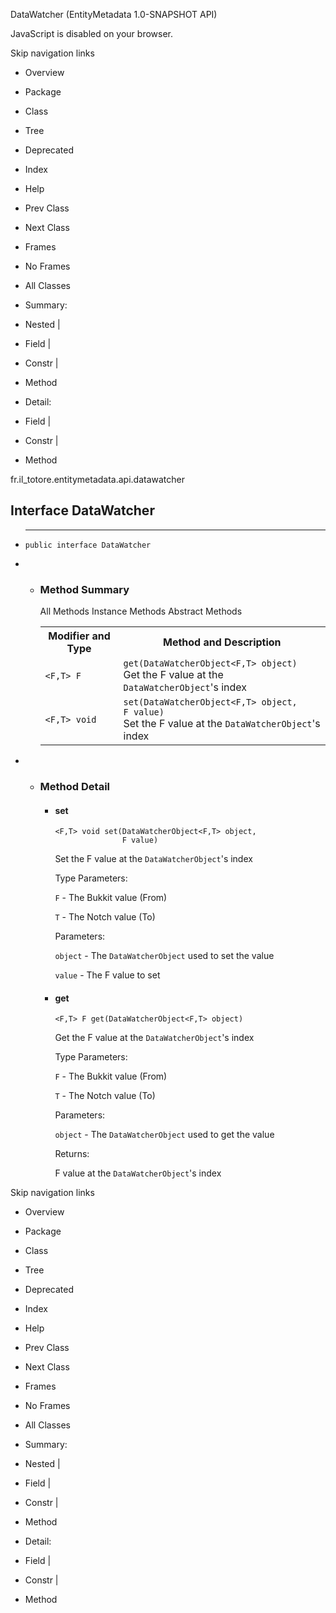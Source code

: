 DataWatcher (EntityMetadata 1.0-SNAPSHOT API)

JavaScript is disabled on your browser.

Skip navigation links

 *  Overview
 *  Package
 *  Class
 *  Tree
 *  Deprecated
 *  Index
 *  Help

 *  Prev Class
 *  Next Class

 *  Frames
 *  No Frames

 *  All Classes

 *  Summary:
 *  Nested |
 *  Field |
 *  Constr |
 *  Method

 *  Detail:
 *  Field |
 *  Constr |
 *  Method

fr.il\_totore.entitymetadata.api.datawatcher

## Interface DataWatcher ##

 *  --------------------
    
      
    
    
        public interface DataWatcher

 *   *  ### Method Summary ###
        
        <table> 
         <span><span>All Methods</span><span>&nbsp;</span></span>
         <span><span><a rel="nofollow">Instance Methods</a></span><span>&nbsp;</span></span>
         <span><span><a rel="nofollow">Abstract Methods</a></span><span>&nbsp;</span></span> 
         <tbody>
          <tr> 
           <th>Modifier and Type</th> 
           <th>Method and Description</th> 
          </tr> 
          <tr> 
           <td><code>&lt;F,T&gt;&nbsp;F</code></td> 
           <td><code><span><a rel="nofollow">get</a></span>(<a title="interface in fr.il_totore.entitymetadata.api.datawatcher" rel="nofollow">DataWatcherObject</a>&lt;F,T&gt;&nbsp;object)</code> 
            <div>
             Get the F value at the 
             <a title="interface in fr.il_totore.entitymetadata.api.datawatcher" rel="nofollow"><code>DataWatcherObject</code></a>'s index
            </div> </td> 
          </tr> 
          <tr> 
           <td><code>&lt;F,T&gt;&nbsp;void</code></td> 
           <td><code><span><a rel="nofollow">set</a></span>(<a title="interface in fr.il_totore.entitymetadata.api.datawatcher" rel="nofollow">DataWatcherObject</a>&lt;F,T&gt;&nbsp;object, F&nbsp;value)</code> 
            <div>
             Set the F value at the 
             <a title="interface in fr.il_totore.entitymetadata.api.datawatcher" rel="nofollow"><code>DataWatcherObject</code></a>'s index
            </div> </td> 
          </tr> 
         </tbody>
        </table>

 *   *  ### Method Detail ###
        
         *  #### set ####
            
                <F,T> void set(DataWatcherObject<F,T> object,
                               F value)
            
            Set the F value at the `DataWatcherObject`'s index
            
            Type Parameters:
            
            `F` \- The Bukkit value (From)
            
            `T` \- The Notch value (To)
            
            Parameters:
            
            `object` \- The `DataWatcherObject` used to set the value
            
            `value` \- The F value to set
        
         *  #### get ####
            
                <F,T> F get(DataWatcherObject<F,T> object)
            
            Get the F value at the `DataWatcherObject`'s index
            
            Type Parameters:
            
            `F` \- The Bukkit value (From)
            
            `T` \- The Notch value (To)
            
            Parameters:
            
            `object` \- The `DataWatcherObject` used to get the value
            
            Returns:
            
            F value at the `DataWatcherObject`'s index

Skip navigation links

 *  Overview
 *  Package
 *  Class
 *  Tree
 *  Deprecated
 *  Index
 *  Help

 *  Prev Class
 *  Next Class

 *  Frames
 *  No Frames

 *  All Classes

 *  Summary:
 *  Nested |
 *  Field |
 *  Constr |
 *  Method

 *  Detail:
 *  Field |
 *  Constr |
 *  Method